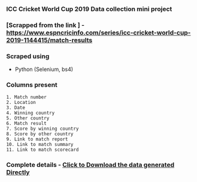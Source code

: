 
### ICC Cricket World Cup 2019 Data collection mini project

### [Scrapped from the link ] - https://www.espncricinfo.com/series/icc-cricket-world-cup-2019-1144415/match-results

### Scraped using 
- Python (Selenium, bs4)

### Columns present 
```
1. Match number
2. Location
3. Date
4. Winning country
5. Other country
6. Match result
7. Score by winning country
8. Score by other country
9. Link to match report
10. Link to match summary
11. Link to match scorecard

```
### Complete details - [Click to Download the data generated Directly]( https://www.kaggle.com/sayantikabanik/cricket-world-cup-data)

